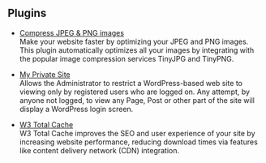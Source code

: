 ## Plugins

- <a href="https://pl.wordpress.org/plugins/tiny-compress-images/">Compress JPEG & PNG images</a><br>
Make your website faster by optimizing your JPEG and PNG images. This plugin automatically optimizes all your images by integrating with the popular image compression services TinyJPG and TinyPNG.

- <a href="https://wordpress.org/plugins/jonradio-private-site/">My Private Site</a><br>
Allows the Administrator to restrict a WordPress-based web site to viewing only by registered users who are logged on. Any attempt, by anyone not logged, to view any Page, Post or other part of the site will display a WordPress login screen.

- <a href="https://pl.wordpress.org/plugins/w3-total-cache/">W3 Total Cache</a><br>
W3 Total Cache improves the SEO and user experience of your site by increasing website performance, reducing download times via features like content delivery network (CDN) integration.
